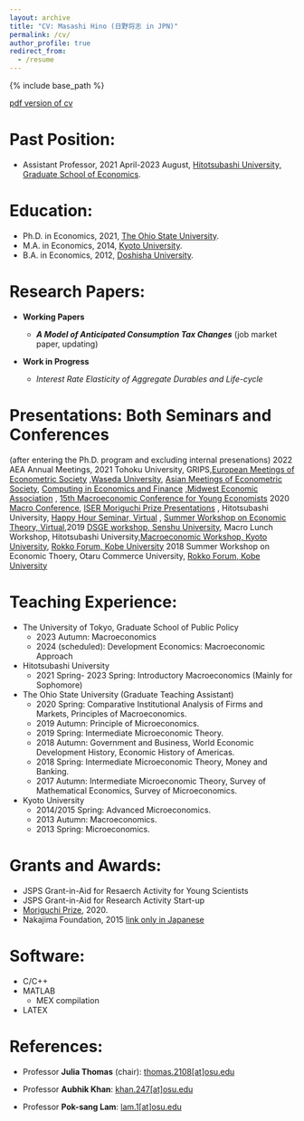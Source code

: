 ```yaml
---
layout: archive
title: "CV: Masashi Hino (日野将志 in JPN)"
permalink: /cv/
author_profile: true
redirect_from:
  - /resume
---
```


{% include base_path %}

[pdf version of cv](/files/Hino_CV.pdf)

<!-- 
Current Position: \
======\
* Posdoc Researcher, 2023 September-, The University of Tokyo, Department of Economics 
-->

Past Position: 
=====
* Assistant Professor,  2021 April-2023 August, [Hitotsubashi University, Graduate School of Economics](https://www.econ.hit-u.ac.jp/eng/index.html).

Education:
======
* Ph.D. in Economics, 2021, [The Ohio State University](https://economics.osu.edu/).
* M.A. in Economics, 2014, [Kyoto University](https://www.econ.kyoto-u.ac.jp/en/).
* B.A. in Economics, 2012, [Doshisha University](https://www.econ.doshisha.ac.jp/en/).


Research Papers:
======
* **Working Papers**

  * ***A Model of Anticipated Consumption Tax Changes*** (job market paper, updating)
* **Work in Progress**
  * *Interest Rate Elasticity of Aggregate Durables and Life-cycle*
  
Presentations: Both Seminars and Conferences
======
(after entering the Ph.D. program and excluding internal presenations)
2022 AEA Annual Meetings, 2021 Tohoku University, GRIPS,[European Meetings of Econometric Society](https://eea-esem-2021.org/) ,[Waseda University](http://winpec.sakura.ne.jp/Winpec_Workshop_Calendar/seminars/view/51), [Asian Meetings of Econometric Society](https://ames.curtin.edu.my/), [Computing in Economics and Finance](https://comp-econ.org/CEF_2021/) ,[Midwest Economic Association](http://mea.grinnell.edu/) , [15th Macroeconomic Conference for Young Economists](http://www.macro.kier.kyoto-u.ac.jp/20210216.pdf) 2020 [Macro Conference](https://ies.keio.ac.jp/en/events/13319/), [ISER Moriguchi Prize Presentations](https://www.iser.osaka-u.ac.jp/seminar/index.html) , Hitotsubashi University, [Happy Hour Seminar, Virtual](https://sites.google.com/view/happyhourseminar/home) , <!--- * Hitotsubashi Univ, Virtual--> [Summer Workshop on Economic Theory, Virtual](https://sites.google.com/view/swetotaruhokudai/swet2020/%E8%B2%A1%E6%94%BF),2019 [DSGE workshop, Senshu University](https://www.kengonutahara.com/dsge-workshop), Macro Lunch Workshop, Hitotsubashi University,[Macroeconomic Workshop, Kyoto University](https://sites.google.com/site/kyotomacroecon/), [Rokko Forum, Kobe University](http://www.econ.kobe-u.ac.jp/activity/seminar/rokko/rf2019.html) 2018 Summer Workshop on Economic Thoery, Otaru Commerce University,  [Rokko Forum, Kobe University](http://www.econ.kobe-u.ac.jp/activity/seminar/rokko/rf2018.html)
  
Teaching Experience:
======
* The University of Tokyo, Graduate School of Public Policy
  * 2023 Autumn: Macroeconomics
  * 2024 (scheduled): Development Economics: Macroeconomic Approach
* Hitotsubashi University 
  * 2021 Spring- 2023 Spring: Introductory Macroeconomics (Mainly for Sophomore)
* The Ohio State University (Graduate Teaching Assistant)
  * 2020 Spring: Comparative Institutional Analysis of Firms and Markets, Principles of Macroeconomics. 
  * 2019 Autumn: Principle of Microeconomics. 
  * 2019 Spring: Intermediate Microeconomic Theory. 
  * 2018 Autumn: Government and Business, World Economic Development History, Economic History of Americas. 
  * 2018 Spring: Intermediate Microeconomic Theory, Money and Banking. 
  * 2017 Autumn: Intermediate Microeconomic Theory, Survey of Mathematical Economics, Survey of Microeconomics. 
* Kyoto University 
  * 2014/2015 Spring: Advanced Microeconomics. 
  * 2013 Autumn: Macroeconomics. 
  * 2013 Spring: Microeconomics. 
    
Grants and Awards:
======
* JSPS Grant-in-Aid for Resaerch Activity for Young Scientists
* JSPS Grant-in-Aid for Research Activity Start-up
* [Moriguchi Prize](https://www.iser.osaka-u.ac.jp/moriguchi/moriguchi_en.html), 2020.
* Nakajima Foundation, 2015 [link only in Japanese](http://www.nakajimafound.or.jp/)

Software:
======
* C/C++
* MATLAB
  * MEX compilation
* LATEX

References:
======
* Professor **Julia Thomas** (chair): [thomas.2108[at]osu.edu](mailto:thomas.2108@osu.edu)
  
* Professor **Aubhik Khan**:  [khan.247[at]osu.edu](mailto:khan.247@osu.edu)

* Professor **Pok-sang Lam**: [lam.1[at]osu.edu](mailto:lam.1@osu.edu)

<!--- <span style="color: blue; ">**final update in 2021 Jan**</span>  -->
